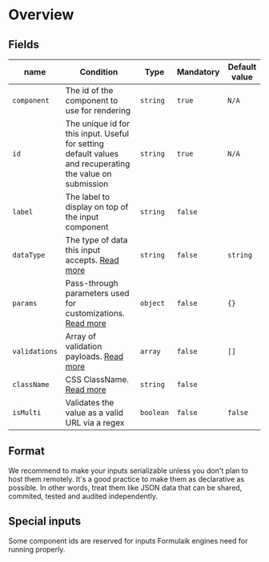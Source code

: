 # Overview

## Fields

| name     | Condition              | Type | Mandatory | Default value |
| ------------------- | -------------------------- | -- | -- | -- |
| `component` | The id of the component to use for rendering | `string`| `true`| `N/A`|
| `id` | The unique id for this input. Useful for setting default values and recuperating the value on submission | `string`| `true`| `N/A`|
| `label` | The label to display on top of the input component| `string`| `false`| |
| `dataType`  | The type of data this input accepts. [Read more](./datatypes) | `string` | `false`| `string`|
| `params` | Pass-through parameters used for customizations. [Read more](./params) | `object`| `false`| `{}`|
| `validations`| Array of validation payloads. [Read more](./validations) |  `array`| `false`| `[]`|
| `className` | CSS ClassName. [Read more](./styling) | `string`| `false`| | 
| `isMulti` | Validates the value as a valid URL via a regex | `boolean`| `false`| `false`|


## Format
We recommend to make your inputs serializable unless you don't plan to host them remotely.
It's a good practice to make them as declarative as possible. In other words, treat them like JSON data that can be shared, commited, tested and audited independently.

## Special inputs
Some component ids are reserved for inputs Formulaik engines need for running properly.